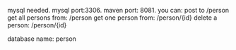 mysql needed.
mysql port:3306.
maven port: 8081.
you can:
post to /person
get all persons from: /person
get one person from: /person/{id}
delete a person: /person/{id}

database name: person
